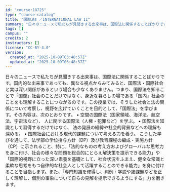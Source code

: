 ```yaml
---
id: "course:18725"
type: "course-catalog"
title: "国際法Ⅱ ／INTERNATIONAL LAW II"
summary: "日々のニュースで私たちが見聞きする出来事は、国際法に関係することばかりです。国内的な出来事であっても、異なる視点からみてみると、国際法・国際社会と実は深い関係があるという場合も少なくありません。つまり、国際法を知ることで「国際」社会のことだ…"
tags: []
campus: ""
credits: 2
instructors: []
license: "CC-BY-4.0"
version:
  created_at: "2025-10-09T03:48:57Z"
  updated_at: "2025-10-09T03:48:57Z"
---
```

日々のニュースで私たちが見聞きする出来事は、国際法に関係することばかりです。国内的な出来事であっても、異なる視点からみてみると、国際法・国際社会と実は深い関係があるという場合も少なくありません。つまり、国際法を知ることで「国際」社会のことだけではなく、身近な暮らしの場である「国内」社会のことをも理解することにつながるのです。この授業では、そうした社会と法の関係について考察し、視野を広げていくことを目的として、「国際法」を学びます。その内容は、次のとおりです。 ▪ 空間の国際法（国家領域、海洋法、航空法、宇宙法など）、 人に関する国際法（人権・犯罪など）を学ぶ。 ▪ 国際法を知識として習得するだけではなく、 法の発展の経緯や社会的背景などへの理解も深める。 ▪ 国際社会における現代的課題について考える力を養う。 こうした学びを通して、法学部の学位授与方針（DP）及び教育課程の編成・実施方針（CP）に示されること、特に、「法的なものの考え方およびグローバルな思考力を身に付け、社会の様々な問題を総合的にとらえ解決策を提示できる能力」や「国際的視野に立った深い素養を基礎として、社会状況をふまえ、健全な常識と柔軟な思考をもつ自律的な社会人として活躍することのできる能力」を身に付けることを目指します。また、「専門知識を修得し、判例・学説や諸課題などを正しく理解し、個別の事象について自らの見解を提示できるようにする」力を磨きます。
